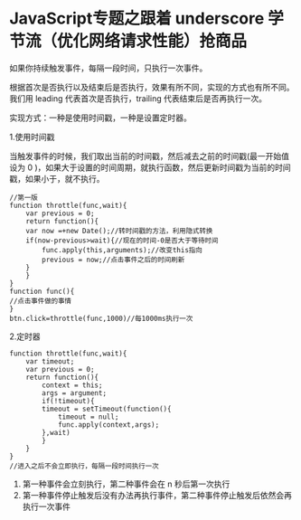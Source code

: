 # JavaScript专题之跟着 underscore 学节流（优化网络请求性能）抢商品

如果你持续触发事件，每隔一段时间，只执行一次事件。

根据首次是否执行以及结束后是否执行，效果有所不同，实现的方式也有所不同。
我们用 leading 代表首次是否执行，trailing 代表结束后是否再执行一次。

实现方式：一种是使用时间戳，一种是设置定时器。

1.使用时间戳

当触发事件的时候，我们取出当前的时间戳，然后减去之前的时间戳(最一开始值设为 0 )，如果大于设置的时间周期，就执行函数，然后更新时间戳为当前的时间戳，如果小于，就不执行。

```
//第一版
function throttle(func,wait){
	var previous = 0;
	return function(){
	var now =+new Date();//转时间戳的方法，利用隐式转换
	if(now-previous>wait){//现在的时间-0是否大于等待时间
		func.apply(this,arguments);//改变this指向
		previous = now;//点击事件之后的时间刷新
	}
	}
}
function func(){
//点击事件做的事情
}
btn.click=throttle(func,1000)//每1000ms执行一次
```

2.定时器

```
function throttle(func,wait){
	var timeout;
	var previous = 0;
	return function(){
		context = this;
		args = argument;
		if(!timeout){
		timeout = setTimeout(function(){
			timeout = null;
			func.apply(context,args);
		},wait)
		}
	}
}
//进入之后不会立即执行，每隔一段时间执行一次
```



1. 第一种事件会立刻执行，第二种事件会在 n 秒后第一次执行
2. 第一种事件停止触发后没有办法再执行事件，第二种事件停止触发后依然会再执行一次事件